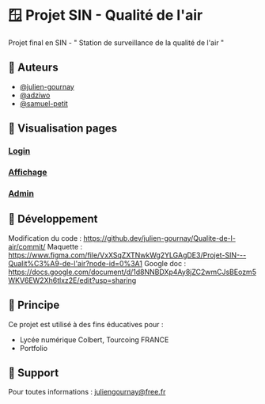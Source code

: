 
# 🪟 Projet SIN - Qualité de l'air

Projet final en SIN - " Station de surveillance de la qualité de l'air "


## 🧩 Auteurs

- [@julien-gournay](https://github.com/julien-gournay)
- [@adziwo](https://github.com/Adziwo)
- [@samuel-petit](https://github.com/albatar)


## 👀 Visualisation pages

### [Login](https://julien-gournay.github.io/Qualite-de-l-air/index)
### [Affichage](https://julien-gournay.github.io/Qualite-de-l-air/affichage)
### [Admin](https://julien-gournay.github.io/Qualite-de-l-air/affichage)


## 🔐 Développement

Modification du code : https://github.dev/julien-gournay/Qualite-de-l-air/commit/
Maquette : https://www.figma.com/file/VxXSqZXTNwkWg2YLGAgDE3/Projet-SIN---Qualit%C3%A9-de-l'air?node-id=0%3A1
Google doc : https://docs.google.com/document/d/1d8NNBDXp4Ay8jZC2wmCJsBEozm5WKV6EW2Xh6tlxz2E/edit?usp=sharing

## 💚 Principe

Ce projet est utilisé à des fins éducatives pour :

- Lycée numérique Colbert, Tourcoing FRANCE
- Portfolio


## 🔨 Support

Pour toutes informations : juliengournay@free.fr

